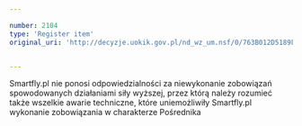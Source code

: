 ```yaml
---

number: 2104
type: 'Register item'
original_uri: 'http://decyzje.uokik.gov.pl/nd_wz_um.nsf/0/763B012D5189F7CDC12577F10032C01D?OpenDocument'


---
```


Smartfly.pl nie ponosi odpowiedzialności za niewykonanie zobowiązań spowodowanych działaniami siły wyższej, przez którą należy rozumieć także wszelkie awarie techniczne, które uniemożliwiły Smartfly.pl wykonanie zobowiązania w charakterze Pośrednika
